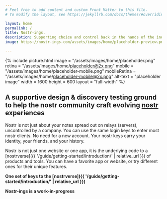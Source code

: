 ```yaml
---
# Feel free to add content and custom Front Matter to this file.
# To modify the layout, see https://jekyllrb.com/docs/themes/#overriding-theme-defaults

layout: home
permalink: /
title: Nostr-ings.
description: Supporting choice and control back in the hands of the individual.
image: https://nostr-ings.com/assets/images/home/placeholder-preview.png

---
```


{% include picture.html
   image = "/assets/images/home/placeholder.png"
   retina = "/assets/images/home/placeholder@2x.png"
   mobile = "/assets/images/home/placeholder-mobile.png"
   mobileRetina = "/assets/images/home/placeholder-mobile@2x.png"
   alt-text = "placeholder image"
   width = 1600
   height = 600
   layout = "full-width"
%}

## A supportive design & discovery testing ground to help the nostr community craft evolving [nostr](https://nostr.com) experiences

Nostr is not just about your notes spread out on relays (servers), uncontrolled by a company. You can use the same login keys to enter most nostr clients. No need for a new account. Your nostr keys carry your identity, your friends, and your history.

Nostr is not just one website or one app, it is the underlying code to a [nostrverse]({{ '/guide/getting-started/introduction/' | relative_url }}) of products and tools. You can have a favorite app or website, or try different ones for their unique features.

**One set of keys to the [nostrverse]({{ '/guide/getting-started/introduction/' | relative_url }})**





**Nostr-ings is a work-in-progress**
